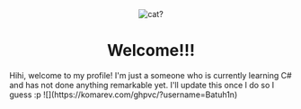 <div align="center">
 <img src="maxwell-spinning.gif" alt="cat?">
 <h1>Welcome!!!</h1>
</div>
Hihi, welcome to my profile! I'm just a someone who is currently learning C# and has not done anything remarkable yet. I'll update this once I do so I guess :p
![](https://komarev.com/ghpvc/?username=Batuh1n)
